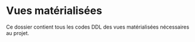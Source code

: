 # Vues matérialisées

Ce dossier contient tous les codes DDL des vues matérialisées nécessaires au projet.
